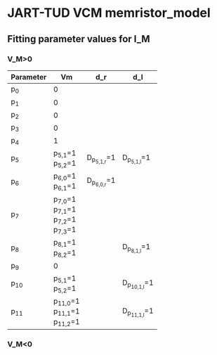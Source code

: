 # JART-TUD VCM memristor_model

## Fitting parameter values for I_M

### V_M>0
<table>
    <thead>
        <tr>
            <th>Parameter</th>
            <th>Vm</th>
            <th>d_r</th>
            <th>d_l</th>
        </tr>
    </thead>
    <tbody>
        <tr>
            <td>p<sub>0</sub></td>
            <td>0</td>
            <td></td>
            <td></td>
        </tr>
        <tr>
            <td>p<sub>1</sub></td>
            <td>0</td>
            <td></td>
            <td></td>
        </tr>
        <tr>
            <td>p<sub>2</sub></td>
            <td>0</td>
            <td></td>
            <td></td>
        </tr>
        <tr>
            <td>p<sub>3</sub></td>
            <td>0</td>
            <td></td>
            <td></td>
        </tr>
        <tr>
            <td>p<sub>4</sub></td>
            <td>1</td>
            <td></td>
            <td></td>
        </tr>
        <tr>
            <td>p<sub>5</sub></td>
            <td>
              p<sub>5,1</sub>=1 <br>
              p<sub>5,2</sub>=1
            </td>
            <td>
              D<sub>p<sub>5,1,r</sub></sub>=1
            </td>
            <td>
              D<sub>p<sub>5,1,l</sub></sub>=1
            </td>
        </tr>
        <tr>
            <td>p<sub>6</sub></td>
            <td>
              p<sub>6,0</sub>=1 <br>
              p<sub>6,1</sub>=1
            </td>
            <td>
              D<sub>p<sub>6,0,r</sub></sub>=1
            </td>
            <td>
            </td>
        </tr>
        <tr>
            <td>p<sub>7</sub></td>
            <td>
              p<sub>7,0</sub>=1 <br>
              p<sub>7,1</sub>=1 <br>
              p<sub>7,2</sub>=1 <br>
              p<sub>7,3</sub>=1
            </td>
            <td></td>
            <td></td>
        </tr>
        <tr>
            <td>p<sub>8</sub></td>
            <td>
              p<sub>8,1</sub>=1 <br>
              p<sub>8,2</sub>=1
            </td>
            <td></td>
            <td>
              D<sub>p<sub>8,1,l</sub></sub>=1
            </td>
        </tr>
        <tr>
            <td>p<sub>9</sub></td>
            <td>0</td>
            <td></td>
            <td></td>
        </tr>
        <tr>
            <td>p<sub>10</sub></td>
            <td>
              p<sub>5,1</sub>=1 <br>
              p<sub>5,2</sub>=1
            </td>
            <td></td>
            <td>
              D<sub>p<sub>10,1,l</sub></sub>=1
            </td>
        </tr>
        <tr>
            <td>p<sub>11</sub></td>
            <td>
              p<sub>11,0</sub>=1 <br>
              p<sub>11,1</sub>=1 <br>
              p<sub>11,2</sub>=1
            </td>
            <td></td>
            <td>
              D<sub>p<sub>11,1,l</sub></sub>=1
            </td>
        </tr>
    </tbody>
</table>

### V_M<0
